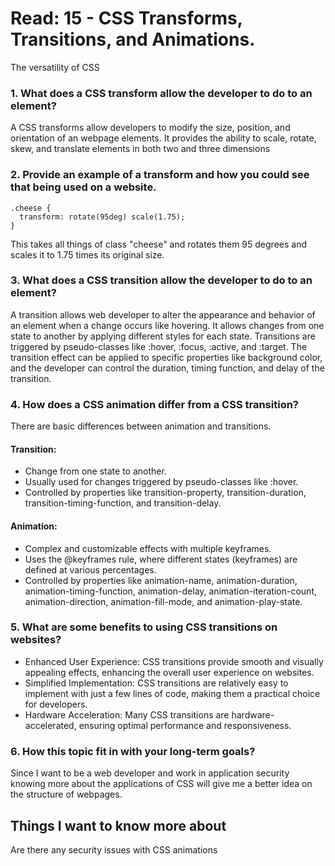 # Read: 15 - CSS Transforms, Transitions, and Animations.
The versatility of CSS

### 1. What does a CSS transform allow the developer to do to an element?
A CSS transforms allow developers to modify the size, position, and orientation of an webpage elements. It provides the ability to scale, rotate, skew, and translate elements in both two
and three dimensions
### 2. Provide an example of a transform and how you could see that being used on a website.
~~~
.cheese {
  transform: rotate(95deg) scale(1.75);
}
~~~
This takes all things of class "cheese" and rotates them 95 degrees and scales it to 1.75 times its original size.
### 3. What does a CSS transition allow the developer to do to an element?
A transition allows web developer to alter the appearance and behavior of an element when a  change occurs like hovering. It allows changes from one state to another by applying different styles for each state. Transitions are triggered by pseudo-classes like :hover, :focus, :active, and :target. The transition effect can be applied to specific properties like background color, and the developer can control the duration, timing function, and delay of the transition.
### 4. How does a CSS animation differ from a CSS transition?
There are basic differences between animation and transitions.
#### Transition:
* Change from one state to another.
* Usually used for changes triggered by pseudo-classes like :hover.
* Controlled by properties like transition-property, transition-duration, transition-timing-function, and transition-delay.
#### Animation:
* Complex and customizable effects with multiple keyframes.
* Uses the @keyframes rule, where different states (keyframes) are defined at various percentages.
* Controlled by properties like animation-name, animation-duration, animation-timing-function, animation-delay, animation-iteration-count, animation-direction, animation-fill-mode, and animation-play-state.
### 5. What are some benefits to using CSS transitions on websites?

* Enhanced User Experience: CSS transitions provide smooth and visually appealing effects, enhancing the overall user experience on websites.
* Simplified Implementation: CSS transitions are relatively easy to implement with just a few lines of code, making them a practical choice for developers.
* Hardware Acceleration: Many CSS transitions are hardware-accelerated, ensuring optimal performance and responsiveness.


### 6. How this topic fit in with your long-term goals?

Since I want to be a web developer and work in application security knowing more about the applications of CSS will give me a better idea on the structure of webpages.

## Things I want to know more about

Are there any security issues with CSS animations
